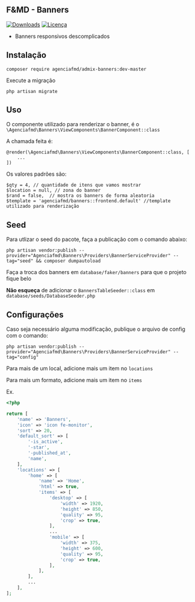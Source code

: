 ## F&MD - Banners

[![Downloads](https://img.shields.io/packagist/dt/agenciafmd/admix-banners.svg?style=flat-square)](https://packagist.org/packages/agenciafmd/admix-banners)
[![Licença](https://img.shields.io/badge/license-MIT-brightgreen.svg?style=flat-square)](LICENSE.md)

- Banners responsivos descomplicados

## Instalação

```shell script
composer require agenciafmd/admix-banners:dev-master
```

Execute a migração

```shell script
php artisan migrate
```

## Uso

O componente utilizado para renderizar o banner, é o `\Agenciafmd\Banners\ViewComponents\BannerComponent::class`

A chamada feita é:

```blade
@render(\Agenciafmd\Banners\ViewComponents\BannerComponent::class, [
    ...
])
```

Os valores padrões são:

```
$qty = 4, // quantidade de itens que vamos mostrar
$location = null, // zona do banner
$rand = false,  // mostra os banners de forma aleatoria
$template = 'agenciafmd/banners::frontend.default' //template utilizado para renderização
```



## Seed

Para utlizar o seed do pacote, faça a publicação com o comando abaixo:

```shell script
php artisan vendor:publish --provider="Agenciafmd\Banners\Providers\BannerServiceProvider" --tag="seed" && composer dumpautoload
```

Faça a troca dos banners em `database/faker/banners` para que o projeto fique belo

**Não esqueça** de adicionar o `BannersTableSeeder::class` em `database/seeds/DatabaseSeeder.php`

## Configurações

Caso seja necessário alguma modificação, publique o arquivo de config com o comando:

```shell script
php artisan vendor:publish --provider="Agenciafmd\Banners\Providers\BannerServiceProvider" --tag="config"
```

Para mais de um local, adicione mais um item no `locations` 

Para mais um formato, adicione mais um item no `items`

Ex.
```php
<?php

return [
    'name' => 'Banners',
    'icon' => 'icon fe-monitor',
    'sort' => 20,
    'default_sort' => [
        '-is_active',
        '-star',
        '-published_at',
        'name',
    ],
    'locations' => [
        'home' => [
            'name' => 'Home',
            'html' => true,
            'items' => [
                'desktop' => [
                    'width' => 1920,
                    'height' => 850,
                    'quality' => 95,
                    'crop' => true,
                ],
                ...
                'mobile' => [
                    'width' => 375,
                    'height' => 600,
                    'quality' => 95,
                    'crop' => true,
                ],
            ],
        ],
        ...
    ],
];

```